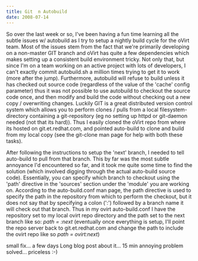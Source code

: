 ```yaml
---
title: Git  n Autobuild
date: 2008-07-14
---
```


So over the last week or so, I've been having a fun time learning all the subtle issues w/ autobuild as I try to setup a nightly build cycle for the oVirt team. Most of the issues stem from the fact that we're primarily developing on a non-master GIT branch and oVirt has quite a few dependencies which makes setting up a consistent build environment tricky. Not only that, but since I'm on a team working on an active project with lots of developers, I can't exactly commit autobuild.sh a million times trying to get it to work (more after the jump). Furthermore, autobuild will refuse to build unless it has checked out source code (regardless of the value of the 'cache' config parameter) thus it was not possible to use autobuild to checkout the source code once, and then modify and build the code without checking out a new copy / overwriting changes. Luckily GIT is a great distributed version control system which allows you to perform clones / pulls from a local filesystem-directory containing a git-repository (eg no setting up httpd or git-daemon needed (not that its hard)). Thus I easily cloned the oVirt repo from where its hosted on git.et.redhat.com, and pointed auto-build to clone and build from my local copy (see the git-clone man page for help with both these tasks). 

After following the <a herf="http://ovirt.org/scmrepo.html">instructions</a> to setup the 'next' branch, I needed to tell auto-build to pull from that branch. This by far was the most subtle annoyance I'd encountered so far, and it took me quite some time to find the solution (which involved digging through the actual auto-build source code). Essentially, you can specify which branch to checkout using the 'path' directive in the 'sources' section under the 'module' you are working on. According to the auto-build.conf man page, the path directive is used to specify the path in the repository from which to perform the checkout, but it does not say that by specifying a colon (':') followed by a branch name it will check out that branch. Thus in my ovirt auto-build.conf I have the repository set to my local ovirt repo directory and the path set to the next branch like so:
 <i>path = :next</i>
(eventually once everything is setup, I'll point the repo server back to git.et.redhat.com and change the path to include the ovirt repo like so <i>path = ovirt:next</i>)

small fix... a few days
Long blog post about it... 15 min
annoying problem solved... priceless :-)
